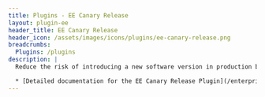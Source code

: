 ```yaml
---
title: Plugins - EE Canary Release
layout: plugin-ee
header_title: EE Canary Release
header_icon: /assets/images/icons/plugins/ee-canary-release.png
breadcrumbs:
  Plugins: /plugins
description: |
  Reduce the risk of introducing a new software version in production by slowly rolling out the change to a small subset of users. This plugin also enables roll back to your original upstream service, or shift all traffic to the new version.

  * [Detailed documentation for the EE Canary Release Plugin](/enterprise/latest/plugins/canary-release/)
---
```

